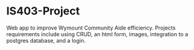 # IS403-Project
Web app to improve Wymount Community Aide efficiency. Projects requirements include using CRUD, an html form, images, integration to a postgres database, and a login.
